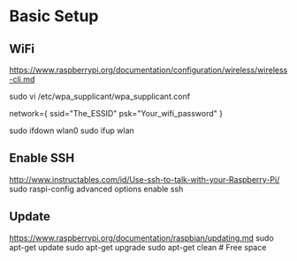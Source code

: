 Basic Setup
===========

WiFi
----

https://www.raspberrypi.org/documentation/configuration/wireless/wireless-cli.md

sudo vi /etc/wpa_supplicant/wpa_supplicant.conf

  network={
    ssid="The_ESSID"
    psk="Your_wifi_password"
  }

sudo ifdown wlan0
sudo ifup wlan


Enable SSH
----------

http://www.instructables.com/id/Use-ssh-to-talk-with-your-Raspberry-Pi/
sudo raspi-config
advanced options
enable ssh

Update
------

https://www.raspberrypi.org/documentation/raspbian/updating.md
sudo apt-get update
sudo apt-get upgrade
sudo apt-get clean # Free space
